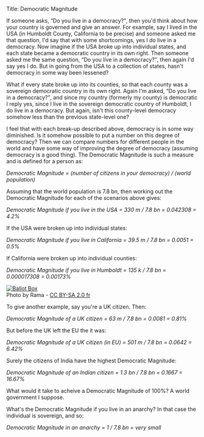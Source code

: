 Title: Democratic Magnitude

If someone asks, <q>Do you live in a democracy?</q>, then you'd think about how
your country is governed and give an answer. For example, say I lived in the
USA (in Humboldt County, California to be precise) and someone asked me that
question, I'd say that with some shortcomings, yes I do live in a democracy.
Now imagine if the USA broke up into individual states, and each state became a
democratic country in its own right. Then someone asked me the same question,
<q>Do you live in a democracy?</q>, then again I'd say yes I do. But in going
from the USA to a collection of states, hasn't democracy in some way been
lessened?

What if every state broke up into its counties, so that each county was a
sovereign democratic country in its own right. Again I'm asked, <q>Do you live
in a democracy?</q>, and since my country (formerly my county) is democratic I
reply yes, since I live in the sovereign democratic country of Humboldt, I do
live in a democracy. But again, isn't this county-level democracy somehow less
than the previous state-level one?

I feel that with each break-up described above, democracy is in some way
diminished. Is it somehow possible to put a number on this degree of
democracy? Then we can compare numbers for different people in the world and
have some way of improving the degree of democracy (assuming democracy is a
good thing). The Democratic Magnitude is such a measure and is defined for
a person as:

<i>
  Democratic Magnitude = (number of citizens in your democracy) /
  (world population)
</i>

Assuming that the world population is 7.8 bn, then working out the Democratic Magnitude for each of the scenarios above gives:

<i>
  Democratic Magnitude if you live in the USA = 330 m / 7.8 bn = 0.042308 = 4.2%
</i>

If the USA were broken up into individual states:

<i>
  Democratic Magnitude if you live in California = 39.5 m / 7.8 bn = 0.0051 =
  0.5%
</i>

If California were broken up into individual counties:

<i>
  Democratic Magnitude if you live in Humboldt = 135 k / 7.8 bn =
  0.000017308 = 0.00173%
</i>

[![Ballot Box](
https://upload.wikimedia.org/wikipedia/commons/thumb/f/fc/Election_MG_3455.JPG/1200px-Election_MG_3455.JPG)](https://commons.wikimedia.org/wiki/File:Election_MG_3455.JPG#/media/File:Election_MG_3455.JPG)  
Photo by Rama -
[CC BY-SA 2.0 fr](https://creativecommons.org/licenses/by-sa/2.0/fr/deed.en)

To give another example, say you're a UK citizen. Then:

<i>Democratic Magnitude of a UK citizen = 63 m / 7.8 bn = 0.0081 = 0.81%</i>

But before the UK left the EU the it was:

<i>
  Democratic Magnitude of a UK citizen (in EU) = 501 m / 7.8 bn = 0.0642 = 6.42%
</i>

Surely the citizens of India have the highest Democratic Magnitude:

<i>
  Democratic Magnitude of an Indian citizen = 1.3 bn / 7.8 bn = 0.1667 = 16.67%
</i>

What would it take to acheive a Democratic Magnitude of 100%? A world
government I suppose.

What's the Democratic Magnitude if you live in an anarchy? In that case the
individual is sovereign, and so:

<i>
  Democratic Magnitude in an anarchy = 1 / 7.8 bn = very small
</i>
